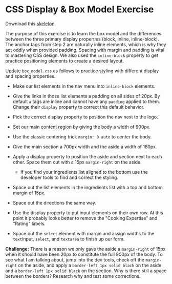 # CSS Display & Box Model Exercise

Download this [skeleton](http://assets.aaonline.io/fullstack/html-css/micro-projects/display_box_model/skeleton.zip).

The purpose of this exercise is to learn the box model and the differences between the three primary display properties (block, inline, inline-block). The anchor tags from step 2 are naturally inline elements, which is why they act oddly when provided padding. Spacing with margin and padding is vital to mastering CSS design. We also used the `inline-block` property to get practice positioning elements to create a desired layout.

Update `box_model.css` as follows to practice styling with different display and spacing properties.

- Make our list elements in the nav menu into `inline-block` elements.

- Give the links in those list elements a padding on all sides of 20px. By default `a` tags are inline and cannot have any `padding` applied to them. Change their `display` property to correct this default behavior.

- Pick the correct display property to position the nav next to the logo.

- Set our main content region by giving the body a width of 900px.

- Use the classic centering trick `margin: 0 auto` to center the body.

- Give the main section a 700px width and the aside a width of 180px.

- Apply a display property to position the aside and section next to each other. Space them out with a 15px `margin-right` on the aside.

  - If you find your ingredients list aligned to the bottom use the developer tools to find and correct the styling.

- Space out the list elements in the ingredients list with a top and bottom margin of 15px.

- Space out the directions the same way.

- Use the display property to put input elements on their own row. At this point it probably looks better to remove the "Cooking Expertise" and "Rating" labels.

- Space out the `select` element with margin and assign widths to the `text`input, `select`, and `textarea` to finish up our form.

**Challenge:** There is a reason we only gave the aside a `margin-right` of 15px when it should have been 20px to constitute the full 900px of the body. To see what I am talking about, jump into the dev tools, check off the `margin-right` on the aside, and apply a `border-left 1px solid black` on the aside and a `border-left 1px solid black` on the section. Why is there still a space between the borders? Research why and test some corrections.